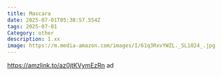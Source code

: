 ```yaml
---
title: Mascara
date: 2025-07-01T05:38:57.554Z
tags: 2025-07-01
Category: other
description: 1.xx
image: https://m.media-amazon.com/images/I/61q3RxvYWZL._SL1024_.jpg
---
```

https://amzlink.to/az0jtKVymEzRn ad